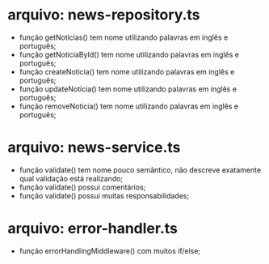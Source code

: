 # arquivo: news-repository.ts

- função getNoticias() tem nome utilizando palavras em inglês e português;
- função getNoticiaById() tem nome utilizando palavras em inglês e português;
- função createNoticia() tem nome utilizando palavras em inglês e português;
- função updateNoticia() tem nome utilizando palavras em inglês e português;
- função removeNoticia() tem nome utilizando palavras em inglês e português;

# arquivo: news-service.ts

- função validate() tem nome pouco semântico, não descreve exatamente qual validação está realizando;
- função validate() possui comentários;
- função validate() possui muitas responsabilidades;

# arquivo: error-handler.ts

- função errorHandlingMiddleware() com muitos if/else;

